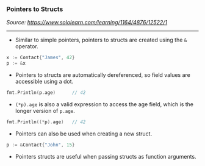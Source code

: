 ### Pointers to Structs
*Source: https://www.sololearn.com/learning/1164/4876/12522/1*

---
- Similar to simple pointers, pointers to structs are created using the `&` operator.
```go
x := Contact{"James", 42}
p := &x
```

- Pointers to structs are automatically dereferenced, so field values are accessible using a dot.
```go
fmt.Println(p.age)      // 42
```

- `(*p).age` is also a valid expression to access the age field, which is the longer version of `p.age`.  
```go
fmt.Println((*p).age)   // 42
```

- Pointers can also be used when creating a new struct.
```go
p := &Contact{"John", 15}
```

- Pointers structs are useful when passing structs as function arguments.